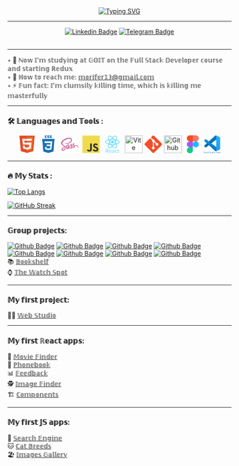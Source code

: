 <div id="header" align="center">
  <a href="https://git.io/typing-svg"><img src="https://readme-typing-svg.herokuapp.com?font=Bad+Script&size=25&pause=1000&multiline=true&width=436&height=100&lines=Hello!+My+name+is+Yuliia+Chaika;I%E2%80%99m+beginner+Frontend+Developer+from+Ukraine;And+I+welcome+you+to+my+page+%E2%9C%8C" alt="Typing SVG" /></a>
</div>

---

<div id="badges" align="center">
  <a href="https://www.linkedin.com/in/yuliia-chaika-8346a3284" target="_blank"><img src="https://img.shields.io/badge/linkedin-blue?style=plastic&logo=linkedin&logoColor=white" alt="Linkedin Badge"/></a>
  <a href="https://t.me/Chaika_Yuliia" target="_blank"><img src="https://img.shields.io/badge/Telegram-blue?style=plastic&logo=telegram&logoColor=white" alt="Telegram Badge"/></a>
</div>

<div align="center"><img src="https://komarev.com/ghpvc/?username=Djuliia&style=plastic&color=yellow" alt=""/></div>

---

◦ 🌱 ℕ𝕠𝕨 𝕀'𝕞 𝕤𝕥𝕦𝕕𝕪𝕚𝕟𝕘 𝕒𝕥 𝔾𝕆𝕀𝕋 𝕠𝕟 𝕥𝕙𝕖 𝔽𝕦𝕝𝕝 𝕊𝕥𝕒𝕔𝕜 𝔻𝕖𝕧𝕖𝕝𝕠𝕡𝕖𝕣 𝕔𝕠𝕦𝕣𝕤𝕖 𝕒𝕟𝕕 𝕤𝕥𝕒𝕣𝕥𝕚𝕟𝕘 ℝ𝕖𝕕𝕦𝕩  
◦ 📧 ℍ𝕠𝕨 𝕥𝕠 𝕣𝕖𝕒𝕔𝕙 𝕞𝕖: 𝕞𝕠𝕣𝕚𝕗𝕖𝕣𝟙𝟛@𝕘𝕞𝕒𝕚𝕝.𝕔𝕠𝕞  
◦ ⚡️ 𝔽𝕦𝕟 𝕗𝕒𝕔𝕥: 𝕀'𝕞 𝕔𝕝𝕦𝕞𝕤𝕚𝕝𝕪 𝕜𝕚𝕝𝕝𝕚𝕟𝕘 𝕥𝕚𝕞𝕖, 𝕨𝕙𝕚𝕔𝕙 𝕚𝕤 𝕜𝕚𝕝𝕝𝕚𝕟𝕘 𝕞𝕖 𝕞𝕒𝕤𝕥𝕖𝕣𝕗𝕦𝕝𝕝𝕪

---

### :hammer_and_wrench: 𝕃𝕒𝕟𝕘𝕦𝕒𝕘𝕖𝕤 𝕒𝕟𝕕 𝕋𝕠𝕠𝕝𝕤 :

<div align="center">
  <img src="https://github.com/devicons/devicon/blob/master/icons/html5/html5-original.svg" title="HTML5" alt="HTML" width="40" height="40"/>&nbsp;
  <img src="https://github.com/devicons/devicon/blob/master/icons/css3/css3-plain-wordmark.svg"  title="CSS3" alt="CSS" width="40" height="40"/>&nbsp;
  <img src="https://github.com/devicons/devicon/blob/master/icons/sass/sass-original.svg"  title="SASS" alt="SASS" width="40" height="40"/>&nbsp;
  <img src="https://github.com/devicons/devicon/blob/master/icons/javascript/javascript-original.svg" title="JavaScript" alt="JavaScript" width="40" height="40"/>&nbsp;
  <img src="https://github.com/devicons/devicon/blob/master/icons/react/react-original-wordmark.svg" title="React" alt="React" width="40" height="40"/>&nbsp;
  <img src="https://www.svgrepo.com/show/374167/vite.svg" title="Vite" **alt="Vite" width="40" height="40"/>
  <img src="https://github.com/devicons/devicon/blob/master/icons/git/git-original.svg" title="Git" **alt="Git" width="40" height="40"/>
  <img src="https://www.svgrepo.com/show/331724/github-code-source.svg" title="Github" **alt="Github" width="40" height="40"/>
  <img src="https://github.com/devicons/devicon/blob/master/icons/figma/figma-original.svg" title="Figma" **alt="Figma" width="40" height="40"/>
  <img src="https://github.com/devicons/devicon/blob/master/icons/vscode/vscode-original-wordmark.svg" title="VSCode" **alt="VSCode" width="40" height="40"/>
</div>

---

### :fire: 𝕄𝕪 𝕊𝕥𝕒𝕥𝕤 :

[![Top Langs](https://github-readme-stats.vercel.app/api/top-langs/?username=Djuliia&layout=compact&theme=vision-friendly-dark)](https://github.com/anuraghazra/github-readme-stats)

[![GitHub Streak](http://github-readme-streak-stats.herokuapp.com?user=Djuliia&theme=transparent&background=000000)](https://git.io/streak-stats)

---

### 𝔾𝕣𝕠𝕦𝕡 𝕡𝕣𝕠𝕛𝕖𝕔𝕥𝕤:

<a href="https://github.com/Morifer79"><img src="https://img.shields.io/badge/Morifer79-black?style=plastic&logo=github&logoColor=white" alt="Github Badge"/></a>
<a href="https://github.com/ilesyk"><img src="https://img.shields.io/badge/ilesyk-black?style=plastic&logo=github&logoColor=white" alt="Github Badge"/></a>
<a href="https://github.com/SergBohdan"><img src="https://img.shields.io/badge/SergBohdan-black?style=plastic&logo=github&logoColor=white" alt="Github Badge"/></a>
<a href="https://github.com/OleksiiProkoshin"><img src="https://img.shields.io/badge/OleksiiProkoshin-black?style=plastic&logo=github&logoColor=white" alt="Github Badge"/></a>
<a href="https://github.com/YevhenBrovchuk"><img src="https://img.shields.io/badge/YevhenBrovchuk-black?style=plastic&logo=github&logoColor=white" alt="Github Badge"/></a>
<a href="https://github.com/Vadym-Ivanenko"><img src="https://img.shields.io/badge/Vadym&ndash;Ivanenko-black?style=plastic&logo=github&logoColor=white" alt="Github Badge"/></a>
<a href="https://github.com/THafinchuk"><img src="https://img.shields.io/badge/THafinchuk-black?style=plastic&logo=github&logoColor=white" alt="Github Badge"/></a>
<a href="https://github.com/Roman90000"><img src="https://img.shields.io/badge/Roman90000-black?style=plastic&logo=github&logoColor=white" alt="Github Badge"/></a>  
📚 [𝔹𝕠𝕠𝕜𝕤𝕙𝕖𝕝𝕗](https://morifer79.github.io/code-jedi-project-02/)  
⌚️ [𝕋𝕙𝕖 𝕎𝕒𝕥𝕔𝕙 𝕊𝕡𝕠𝕥](https://djuliia.github.io/project-group-6/)

---

### 𝕄𝕪 𝕗𝕚𝕣𝕤𝕥 𝕡𝕣𝕠𝕛𝕖𝕔𝕥:

👨‍💻 [𝕎𝕖𝕓 𝕊𝕥𝕦𝕕𝕚𝕠](https://djuliia.github.io/goit-markup-hw-07/)

---

### 𝕄𝕪 𝕗𝕚𝕣𝕤𝕥 ℝ𝕖𝕒𝕔𝕥 𝕒𝕡𝕡𝕤:

🎥 [𝕄𝕠𝕧𝕚𝕖 𝔽𝕚𝕟𝕕𝕖𝕣](https://djuliia.github.io/goit-react-hw-05-movies/)  
📖 [ℙ𝕙𝕠𝕟𝕖𝕓𝕠𝕠𝕜](https://djuliia.github.io/goit-react-hw-04-phonebook/)  
📊 [𝔽𝕖𝕖𝕕𝕓𝕒𝕔𝕜](https://djuliia.github.io/goit-react-hw-04-feedback/)  
🕵️ [𝕀𝕞𝕒𝕘𝕖 𝔽𝕚𝕟𝕕𝕖𝕣](https://djuliia.github.io/goit-react-hw-04-images/)  
🏗 [ℂ𝕠𝕞𝕡𝕠𝕟𝕖𝕟𝕥𝕤](https://djuliia.github.io/goit-react-hw-01-components/)

---

### 𝕄𝕪 𝕗𝕚𝕣𝕤𝕥 𝕁𝕊 𝕒𝕡𝕡𝕤:

🔎 [𝕊𝕖𝕒𝕣𝕔𝕙 𝔼𝕟𝕘𝕚𝕟𝕖](https://djuliia.github.io/goit-js-hw-11/)  
🐱 [ℂ𝕒𝕥 𝔹𝕣𝕖𝕖𝕕𝕤](https://djuliia.github.io/goit-js-hw-10/)  
🏖 [𝕀𝕞𝕒𝕘𝕖𝕤 𝔾𝕒𝕝𝕝𝕖𝕣𝕪](https://djuliia.github.io/goit-js-hw-08/01-gallery.html)

